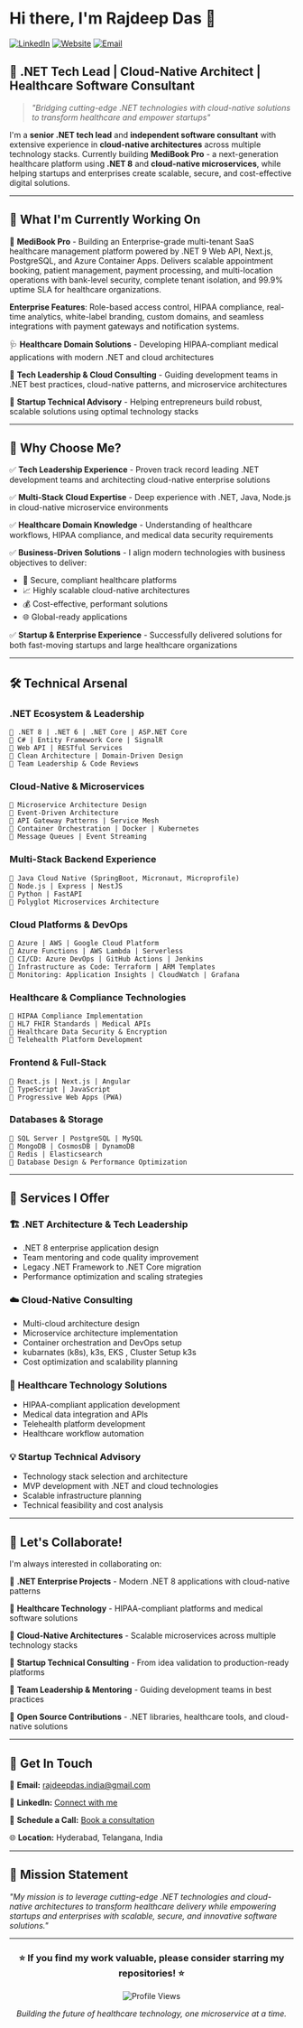 # Hi there, I'm Rajdeep Das 👋

[![LinkedIn](https://img.shields.io/badge/LinkedIn-0077B5?style=for-the-badge&logo=linkedin&logoColor=white)](https://www.linkedin.com/in/rajdeep-das-india/)
[![Website](https://img.shields.io/badge/Website-4285F4?style=for-the-badge&logo=google-chrome&logoColor=white)](https://rajdeep-das.com)
[![Email](https://img.shields.io/badge/Email-D14836?style=for-the-badge&logo=gmail&logoColor=white)](mailto:rajdeepdas.india@gmail.com)

## 🚀 .NET Tech Lead | Cloud-Native Architect | Healthcare Software Consultant

> *"Bridging cutting-edge .NET technologies with cloud-native solutions to transform healthcare and empower startups"*

I'm a **senior .NET tech lead** and **independent software consultant** with extensive experience in **cloud-native architectures** across multiple technology stacks. Currently building **MediBook Pro** - a next-generation healthcare platform using **.NET 8** and **cloud-native microservices**, while helping startups and enterprises create scalable, secure, and cost-effective digital solutions.

---

## 🎯 What I'm Currently Working On

🏥 **MediBook Pro** - Building an Enterprise-grade multi-tenant SaaS healthcare management platform powered by .NET 9 Web API, Next.js, PostgreSQL, and Azure Container Apps. Delivers scalable appointment booking, patient management, payment processing, and multi-location operations with bank-level security, complete tenant isolation, and 99.9% uptime SLA for healthcare organizations.

**Enterprise Features**: Role-based access control, HIPAA compliance, real-time analytics, white-label branding, custom domains, and seamless integrations with payment gateways and notification systems.

🩺 **Healthcare Domain Solutions** - Developing HIPAA-compliant medical applications with modern .NET and cloud architectures

💼 **Tech Leadership & Cloud Consulting** - Guiding development teams in .NET best practices, cloud-native patterns, and microservice architectures

🚀 **Startup Technical Advisory** - Helping entrepreneurs build robust, scalable solutions using optimal technology stacks

---

## 💼 Why Choose Me?

✅ **Tech Leadership Experience** - Proven track record leading .NET development teams and architecting cloud-native enterprise solutions

✅ **Multi-Stack Cloud Expertise** - Deep experience with .NET, Java, Node.js in cloud-native microservice environments

✅ **Healthcare Domain Knowledge** - Understanding of healthcare workflows, HIPAA compliance, and medical data security requirements

✅ **Business-Driven Solutions** - I align modern technologies with business objectives to deliver:
- 🏥 Secure, compliant healthcare platforms
- 📈 Highly scalable cloud-native architectures 
- 💰 Cost-effective, performant solutions
- 🌐 Global-ready applications

✅ **Startup & Enterprise Experience** - Successfully delivered solutions for both fast-moving startups and large healthcare organizations

---

## 🛠️ Technical Arsenal

### **.NET Ecosystem & Leadership**
```
🔹 .NET 8 | .NET 6 | .NET Core | ASP.NET Core
🔹 C# | Entity Framework Core | SignalR
🔹 Web API | RESTful Services
🔹 Clean Architecture | Domain-Driven Design
🔹 Team Leadership & Code Reviews
```

### **Cloud-Native & Microservices**
```
🔹 Microservice Architecture Design
🔹 Event-Driven Architecture
🔹 API Gateway Patterns | Service Mesh
🔹 Container Orchestration | Docker | Kubernetes
🔹 Message Queues | Event Streaming
```

### **Multi-Stack Backend Experience**
```
🔹 Java Cloud Native (SpringBoot, Micronaut, Microprofile)
🔹 Node.js | Express | NestJS
🔹 Python | FastAPI
🔹 Polyglot Microservices Architecture
```

### **Cloud Platforms & DevOps**
```
🔹 Azure | AWS | Google Cloud Platform
🔹 Azure Functions | AWS Lambda | Serverless
🔹 CI/CD: Azure DevOps | GitHub Actions | Jenkins
🔹 Infrastructure as Code: Terraform | ARM Templates
🔹 Monitoring: Application Insights | CloudWatch | Grafana
```

### **Healthcare & Compliance Technologies**
```
🔹 HIPAA Compliance Implementation
🔹 HL7 FHIR Standards | Medical APIs
🔹 Healthcare Data Security & Encryption
🔹 Telehealth Platform Development
```

### **Frontend & Full-Stack**
```
🔹 React.js | Next.js | Angular
🔹 TypeScript | JavaScript
🔹 Progressive Web Apps (PWA)
```

### **Databases & Storage**
```
🔹 SQL Server | PostgreSQL | MySQL
🔹 MongoDB | CosmosDB | DynamoDB
🔹 Redis | Elasticsearch
🔹 Database Design & Performance Optimization
```

---

## 🌟 Services I Offer

### 🏗️ **.NET Architecture & Tech Leadership**
- .NET 8 enterprise application design
- Team mentoring and code quality improvement
- Legacy .NET Framework to .NET Core migration
- Performance optimization and scaling strategies

### ☁️ **Cloud-Native Consulting**
- Multi-cloud architecture design
- Microservice architecture implementation
- Container orchestration and DevOps setup
- kubarnates (k8s), k3s, EKS , Cluster Setup k3s
- Cost optimization and scalability planning

### 🏥 **Healthcare Technology Solutions**
- HIPAA-compliant application development
- Medical data integration and APIs
- Telehealth platform development
- Healthcare workflow automation

### 💡 **Startup Technical Advisory**
- Technology stack selection and architecture
- MVP development with .NET and cloud technologies
- Scalable infrastructure planning
- Technical feasibility and cost analysis

---

## 🤝 Let's Collaborate!

I'm always interested in collaborating on:

🔸 **.NET Enterprise Projects** - Modern .NET 8 applications with cloud-native patterns

🔸 **Healthcare Technology** - HIPAA-compliant platforms and medical software solutions

🔸 **Cloud-Native Architectures** - Scalable microservices across multiple technology stacks

🔸 **Startup Technical Consulting** - From idea validation to production-ready platforms

🔸 **Team Leadership & Mentoring** - Guiding development teams in best practices

🔸 **Open Source Contributions** - .NET libraries, healthcare tools, and cloud-native solutions

---

## 💬 Get In Touch

📧 **Email:** [rajdeepdas.india@gmail.com](mailto:rajdeepdas.india@gmail.com)

💼 **LinkedIn:** [Connect with me](https://www.linkedin.com/in/rajdeep-das-india/)

📱 **Schedule a Call:** [Book a consultation](https://cal.com/rajdeep-das/15min?user=rajdeep-das)

🌐 **Location:** Hyderabad, Telangana, India

---

## 🎯 Mission Statement

*"My mission is to leverage cutting-edge .NET technologies and cloud-native architectures to transform healthcare delivery while empowering startups and enterprises with scalable, secure, and innovative software solutions."*

---

<div align="center">
  <h3>⭐ If you find my work valuable, please consider starring my repositories! ⭐</h3>
  
  ![Profile Views](https://komarev.com/ghpvc/?username=Rajdeep-Das&color=blue&style=flat-square)
  
  <p><em>Building the future of healthcare technology, one microservice at a time.</em></p>
</div>
